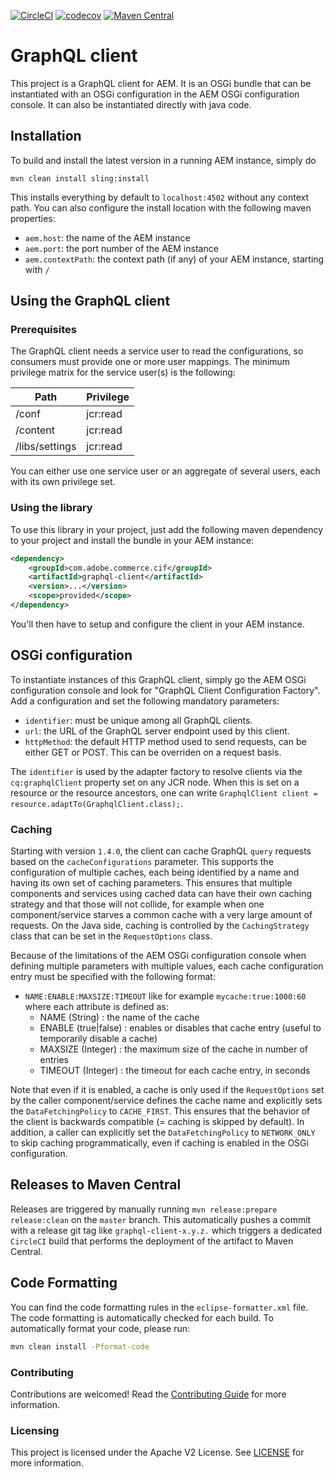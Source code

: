 [![CircleCI](https://circleci.com/gh/adobe/commerce-cif-graphql-client.svg?style=svg)](https://circleci.com/gh/adobe/commerce-cif-graphql-client)
[![codecov](https://codecov.io/gh/adobe/commerce-cif-graphql-client/branch/master/graph/badge.svg)](https://codecov.io/gh/adobe/commerce-cif-graphql-client)
[![Maven Central](https://img.shields.io/maven-central/v/com.adobe.commerce.cif/graphql-client.svg)](https://search.maven.org/search?q=g:com.adobe.commerce.cif%20AND%20a:graphql-client)

# GraphQL client

This project is a GraphQL client for AEM. It is an OSGi bundle that can be instantiated with an OSGi configuration in the AEM OSGi configuration console. It can also be instantiated directly with java code.

## Installation

To build and install the latest version in a running AEM instance, simply do

```
mvn clean install sling:install
```
This installs everything by default to `localhost:4502` without any context path. You can also configure the install location with the following maven properties:
* `aem.host`: the name of the AEM instance
* `aem.port`: the port number of the AEM instance
* `aem.contextPath`: the context path (if any) of your AEM instance, starting with `/`

## Using the GraphQL client

### Prerequisites

The GraphQL client needs a service user to read the configurations, so consumers must provide one or more user mappings. The minimum privilege matrix for the service user(s) is the following:

| **Path**     | **Privilege** |
| -------------- | --------------- |
| /conf          | jcr:read      |
| /content       | jcr:read      |
| /libs/settings | jcr:read       |

You can either use one service user or an aggregate of several users, each with its own privilege set.

### Using the library

To use this library in your project, just add the following maven dependency to your project and install the bundle in your AEM instance:

```xml
<dependency>
    <groupId>com.adobe.commerce.cif</groupId>
    <artifactId>graphql-client</artifactId>
    <version>...</version>
    <scope>provided</scope>
</dependency>
```

You'll then have to setup and configure the client in your AEM instance.



## OSGi configuration

To instantiate instances of this GraphQL client, simply go the AEM OSGi configuration console and look for "GraphQL Client Configuration Factory". Add a configuration and set the following mandatory parameters:
* `identifier`: must be unique among all GraphQL clients.
* `url`: the URL of the GraphQL server endpoint used by this client.
* `httpMethod`: the default HTTP method used to send requests, can be either GET or POST. This can be overriden on a request basis.

The `identifier` is used by the adapter factory to resolve clients via the `cq:graphqlClient` property set on any JCR node. When this is set on a resource or the resource ancestors, one can write `GraphqlClient client = resource.adaptTo(GraphqlClient.class);`.

### Caching

Starting with version `1.4.0`, the client can cache GraphQL `query` requests based on the `cacheConfigurations` parameter. This supports the configuration of multiple caches, each being identified by a name and having its own set of caching parameters. This ensures that multiple components and services using cached data can have their own caching strategy and that those will not collide, for example when one component/service starves a common cache with a very large amount of requests. On the Java side, caching is controlled by the `CachingStrategy` class that can be set in the `RequestOptions` class.

Because of the limitations of the AEM OSGi configuration console when defining multiple parameters with multiple values, each cache configuration entry must be specified with the following format:
* `NAME:ENABLE:MAXSIZE:TIMEOUT` like for example `mycache:true:1000:60` where each attribute is defined as:
  * NAME (String) : the name of the cache
  * ENABLE (true|false) : enables or disables that cache entry (useful to temporarily disable a cache)
  * MAXSIZE (Integer) : the maximum size of the cache in number of entries
  * TIMEOUT (Integer) : the timeout for each cache entry, in seconds

Note that even if it is enabled, a cache is only used if the `RequestOptions` set by the caller component/service defines the cache name and explicitly sets the `DataFetchingPolicy` to `CACHE_FIRST`. This ensures that the behavior of the client is backwards compatible (= caching is skipped by default). In addition, a caller can explicitly set the `DataFetchingPolicy` to `NETWORK_ONLY` to skip caching programmatically, even if caching is enabled in the OSGi configuration.

## Releases to Maven Central

Releases are triggered by manually running `mvn release:prepare release:clean` on the `master` branch. This automatically pushes a commit with a release git tag like `graphql-client-x.y.z.` which triggers a dedicated `CircleCI` build that performs the deployment of the artifact to Maven Central.

## Code Formatting
You can find the code formatting rules in the `eclipse-formatter.xml` file. The code formatting is automatically checked for each build. To automatically format your code, please run:
```bash
mvn clean install -Pformat-code
```

### Contributing
 
Contributions are welcomed! Read the [Contributing Guide](.github/CONTRIBUTING.md) for more information.
 
### Licensing
 
This project is licensed under the Apache V2 License. See [LICENSE](LICENSE) for more information.
